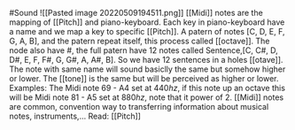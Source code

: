 #Sound 
![[Pasted image 20220509194511.png]]
[[Midi]] notes are the mapping of [[Pitch]] and piano-keyboard. Each key in piano-keyboard have a name and we map a key to specific [[Pitch]]. 
A patern of notes [C, D, E, F, G, A, B], and the patern repeat itself, this process called [[octave]]. The node also have #, the full patern have 12 notes called Sentence,[C, C#, D, D#, E, F, F#, G, G#, A, A#, B]. So we have 12 sentences in a holes [[otave]]. 
The note with same name will sound basiclly the same but somehow higher or lower. The [[tone]] is the same but will be perceived as higher or lower. 
Examples: The Midi note 69 - A4 set at 440*hz*, if this note up an octave this will be  Midi note 81 - A5 set at 880*hz*, note that it power of 2.
[[Midi]] notes are common, convention way to transferring information about musical notes, instruments,... 
Read: [[Pitch]]